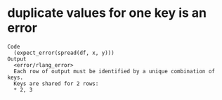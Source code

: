 # duplicate values for one key is an error

    Code
      (expect_error(spread(df, x, y)))
    Output
      <error/rlang_error>
      Each row of output must be identified by a unique combination of keys.
      Keys are shared for 2 rows:
      * 2, 3

